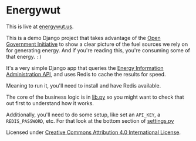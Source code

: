 # Energywut

This is live at [energywut.us](http://energywut.us).

This is a demo Django project that takes advantage of the [Open Government Initiative](https://www.whitehouse.gov/open) to show a clear picture of the fuel sources we rely on for generating energy. And if you're reading this, you're consuming some of that energy. `:)`

It's a very simple Django app that queries the [Energy Information Administration API](http://www.eia.gov/), and uses Redis to cache the results for speed.

Meaning to run it, you'll need to install and have Redis available.

The core of the business logic is in [lib.py](https://github.com/jar-o/django-eia/blob/master/app/lib.py) so you might want to check that out first to understand how it works.

Additionally, you'll need to do some setup, like set an `API_KEY`, a `REDIS_PASSWORD`, etc. For that look at the bottom section of [settings.py](https://github.com/jar-o/django-eia/blob/master/msite/settings.py)

Licensed under [Creative Commons Attribution 4.0 International License](http://creativecommons.org/licenses/by/4.0/).
